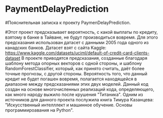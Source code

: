 # PaymentDelayPrediction

#Пояснительная записка к проекту PaymenDelayPrediction.

#Этот проект предсказывает вероятность, с какой выплаты по кредиту, взятому в банке в Тайване, не будут производиться вовремя. Для этого предсказания использован датасет с данными 2005 года одного из канадских банков. Датасет взят с сайта Kaggle: https://www.kaggle.com/datasets/uciml/default-of-credit-card-clients-dataset В проекте приводятся предсказания, созданные благодаря шаблону метода опорных векторов с одной стороны, и шаблону RandomForestClassifier, который, как принято считать, даёт более точные прогнозы, с другой стороны. Вероятность того, что данный кредит не будет погашен вовремя, полагается находящейся в диапазоне между предсказаниями этих двух моделей. Данный код создан на основе многочисленных реализаций кода, определяющего, как много народу выжило после крушения "Титаника". Одним из источников для данного проекта послужила книга Тимура Казанцева: "Искусственный интелллект и машинное обучение. Основы программироавания на Python".
